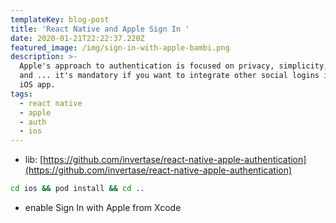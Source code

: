 ```yaml
---
templateKey: blog-post
title: 'React Native and Apple Sign In '
date: 2020-01-21T22:22:37.220Z
featured_image: /img/sign-in-with-apple-bambi.png
description: >-
  Apple's approach to authentication is focused on privacy, simplicity, security
  and ... it's mandatory if you want to integrate other social logins in your
  iOS app.
tags:
  - react native
  - apple
  - auth
  - ios
---
```

- lib: [https://github.com/invertase/react-native-apple-authentication](https://github.com/invertase/react-native-apple-authentication)

```bash
cd ios && pod install && cd ..
```

- enable Sign In with Apple from Xcode
